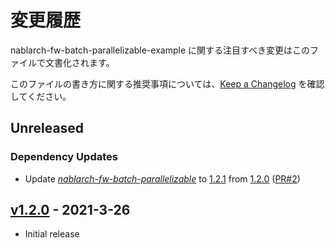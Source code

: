# 変更履歴

nablarch-fw-batch-parallelizable-example に関する注目すべき変更はこのファイルで文書化されます。

このファイルの書き方に関する推奨事項については、[Keep a Changelog](https://keepachangelog.com/ja/1.0.0/) を確認してください。

## Unreleased
### Dependency Updates
- Update *[nablarch-fw-batch-parallelizable]*
  to [1.2.1](https://github.com/lerna-stack/nablarch-fw-batch-parallelizable/releases/tag/v1.2.1)
  from [1.2.0](https://github.com/lerna-stack/nablarch-fw-batch-parallelizable/releases/tag/v1.2.0)
  ([PR#2](https://github.com/lerna-stack/nablarch-fw-batch-parallelizable-example/pull/2))

## [v1.2.0] - 2021-3-26
[v1.2.0]: https://github.com/lerna-stack/nablarch-fw-batch-parallelizable-example/releases/tag/v1.2.0

- Initial release


[nablarch-fw-batch-parallelizable]: https://github.com/lerna-stack/nablarch-fw-batch-parallelizable/releases